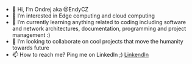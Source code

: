 - 👋 Hi, I’m Ondrej aka @EndyCZ 
- 👀 I’m interested in Edge computing and cloud computing
- 🌱 I’m currently learning anything related to coding including software and network architectures, documentation, programming and project management :)
- 💞️ I’m looking to collaborate on cool projects that move the humanity towards future
- 📫 How to reach me? Ping me on LinkedIn ;) [LinkendIn](https://www.linkedin.com/in/havlicekondra/)

<!---
EndyCZ/EndyCZ is a ✨ special ✨ repository because its `README.md` (this file) appears on your GitHub profile.
You can click the Preview link to take a look at your changes.
--->

